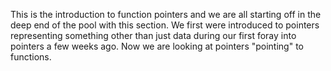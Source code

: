 This is the introduction to function pointers and we are all starting off in the deep end of the pool with this section. We first were introduced to pointers representing something other than just data during our first foray into pointers a few weeks ago. Now we are looking at pointers "pointing" to functions.
